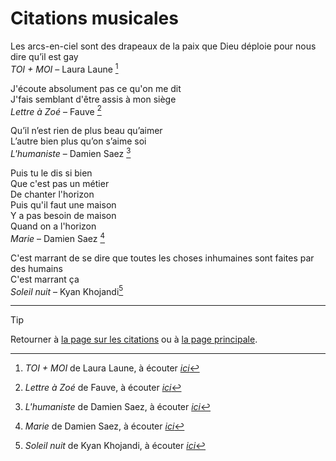 # Citations musicales


Les arcs-en-ciel sont des drapeaux de la paix que Dieu déploie pour nous dire qu’il est gay  
*TOI + MOI* – Laura Laune [^TOI+MOI]

[^TOI+MOI]: *TOI + MOI* de Laura Laune, à écouter [*ici*](https://youtu.be/i__mG_vthHg?si=duP5lEWB6QMgmj9e)



J'écoute absolument pas ce qu'on me dit  
J'fais semblant d'être assis à mon siège  
*Lettre à Zoé* – Fauve [^Lettre-Zoé]

[^Lettre-Zoé]: *Lettre à Zoé* de Fauve, à écouter [*ici*](https://youtu.be/hWVnpLe_MbQ?si=i0RHAzM7167dMNXj)



Qu’il n’est rien de plus beau qu’aimer  
L’autre bien plus qu’on s’aime soi  
*L'humaniste* – Damien Saez [^L'humaniste]

[^L'humaniste]: *L'humaniste* de Damien Saez, à écouter [*ici*](https://youtu.be/G-oS3rv5eX0?si=hsC13E2g3-AXieh0)



Puis tu le dis si bien  
Que c'est pas un métier  
De chanter l'horizon  
Puis qu'il faut une maison  
Y a pas besoin de maison  
Quand on a l'horizon  
*Marie* – Damien Saez [^Marie]

[^Marie]: *Marie* de Damien Saez, à écouter [*ici*](https://youtu.be/aHspFinn4eM?si=bNPxJu1BN-TjeIib)



C'est marrant de se dire que toutes les choses inhumaines sont faites par des humains  
C'est marrant ça  
*Soleil nuit* – Kyan Khojandi[^Soleil-nuit]

[^Soleil-nuit]: *Soleil nuit* de Kyan Khojandi, à écouter [*ici*](https://youtu.be/C_S5DdR2NOA?si=TeSt88n3mPUqWdUX)



<!--
citation  
*titre* – artiste [^titre]

[^titre]: *titre* de artiste, à écouter [*ici*](lien.com)
-->




---

> [!TIP]  
> Retourner à [la page sur les citations](README.md) ou à [la page principale](https://github.com/peche-public/.github/blob/main/profile/README.md).